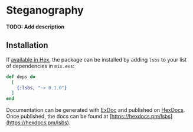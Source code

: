 # Steganography

**TODO: Add description**

## Installation

If [available in Hex](https://hex.pm/docs/publish), the package can be installed
by adding `lsbs` to your list of dependencies in `mix.exs`:

```elixir
def deps do
  [
    {:lsbs, "~> 0.1.0"}
  ]
end
```

Documentation can be generated with [ExDoc](https://github.com/elixir-lang/ex_doc)
and published on [HexDocs](https://hexdocs.pm). Once published, the docs can
be found at [https://hexdocs.pm/lsbs](https://hexdocs.pm/lsbs).

